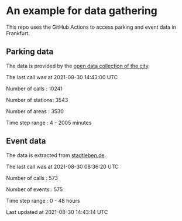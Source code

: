 # An example for data gathering

This repo uses the GitHub Actions to access parking and event data in Frankfurt.

## Parking data
The data is provided by the [open data collection of the city](https://www.offenedaten.frankfurt.de/).

The last call was at 2021-08-30 14:43:00 UTC

Number of calls   : 10241

Number of stations:  3543

Number of areas   :  3530

Time step range   :     4 -  2005 minutes


## Event data
The data is extracted from [stadtleben.de](https://stadtleben.de/frankfurt/).

The last call was at 2021-08-30 08:36:20 UTC

Number of calls   : 573

Number of events  : 575

Time step range   :   0 -  48 hours


Last updated at 2021-08-30 14:43:14 UTC
